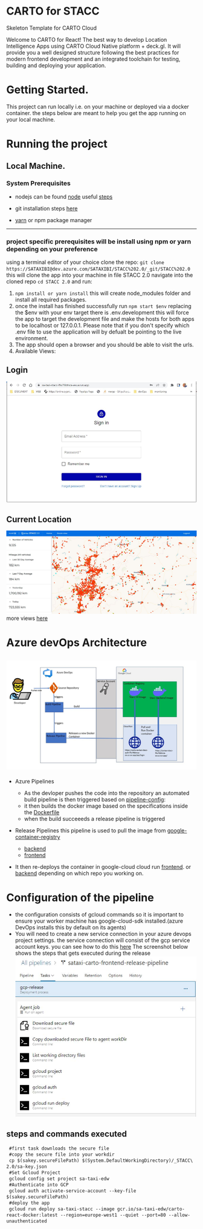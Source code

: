 # CARTO for STACC

Skeleton Template for CARTO Cloud

Welcome to CARTO for React! The best way to develop Location Intelligence Apps using CARTO Cloud Native platform + deck.gl. It will provide you a well designed structure following the best practices for modern frontend development and an integrated toolchain for testing, building and deploying your application.


# Getting Started.
This project can run locally i.e. on your machine or deployed via a docker container. the steps below are meant to help you get the app running on your local machine.
#  Running the project
## Local Machine.
### System Prerequisites
- nodejs can be found [node](https://nodejs.org/en/) useful [steps](https://phoenixnap.com/kb/install-node-js-npm-on-windows)
  
- git installation steps [here](https://git-scm.com/downloads)
- [yarn](https://classic.yarnpkg.com/lang/en/docs/install/#windows-stable) or npm package manager
---
### project specific prerequisites will be install using npm or yarn depending on your preference
using a terminal editor of your choice
clone the repo: `git clone https://SATAXIBI@dev.azure.com/SATAXIBI/STACC%202.0/_git/STACC%202.0` this will clone the app into your machine in file STACC 2.0
navigate into the cloned repo `cd STACC 2.0` and run:
1. `npm install or yarn install` this will create node_modules folder and install all required packages.
2. once the install has finished successfully run `npm start $env` 
   replacing the $env with your env target there is .env.development this will force the app to target the development file and make the hosts for both apps to be localhost or 127.0.0.1.
   Please note that if you don't specify which .env file to use the application will by defualt be pointing to the live environment.
3. The app should open a browser and you should be able to visit the urls.
4. Available Views:
## Login
![login](src/assets/readme_files/login_screen.JPG)
## Current Location
![currentLocation](src/assets/readme_files/current_location.JPG)
more views [here](src/assets/readme_files/)
# Azure devOps Architecture
![architecture](src/assets/readme_files/arch.JPG)
---
 - Azure Pipelines

   - As the devloper pushes the code into the repository an automated build pipeline is then triggered based on [pipeline-config](azure-pipelines.yml):
   - it then builds the docker image based on the specifications inside the [Dockerfile](Dockerfile)
   - when the build succeeeds a release pipeline is triggered  

 - Release Pipelines
   this pipeline is used to pull the image from [google-container-registry](https://console.cloud.google.com/gcr/images/sa-taxi-edw?project=sa-taxi-edw)

   - [backend](https://console.cloud.google.com/gcr/images/sa-taxi-edw/global/auth-api?project=sa-taxi-edw)
   - [frontend](https://console.cloud.google.com/gcr/images/sa-taxi-edw/global/carto-react-docker?project=sa-taxi-edw)

 - It then re-deploys the container in google-cloud cloud run
 [frontend](https://sa-taxi-stacc-ffw76btnca-ew.a.run.app/). or [backend](https://carto-sa-taxi-stacc-auth-ffw76btnca-ew.a.run.app) depending on which repo you working on.

 #  Configuration of the pipeline

   - the configuration consists of gcloud commands so it is important to ensure your worker machine has google-cloud-sdk installed.(azure DevOps installs this by default on its agents)
   - You will need to create a new service connection in your azure devops project settings. the service connection will consist of the gcp service account keys.
   you can see how to do this [here](https://medium.com/@truble/connect-azure-pipelines-to-gcp-921d31b6303c)
The screenshot below shows the steps that gets executed during the release
 ![release_pipeline](src/assets/readme_files/frontend_release_pipeline.JPG)
 ##
 ## steps and commands executed
 ```
  #first task downloads the secure file 
  #copy the secure file into your workdir
  cp $(sakey.secureFilePath) $(System.DefaultWorkingDirectory)/_STACC\ 2.0/sa-key.json
  #Set Gcloud Project
  gcloud config set project sa-taxi-edw
  #Authenticate into GCP
  gcloud auth activate-service-account --key-file $(sakey.secureFilePath)
  #deploy the app
  gcloud run deploy sa-taxi-stacc --image gcr.io/sa-taxi-edw/carto-react-docker:latest --region=europe-west1 --quiet --port=80 --allow-unauthenticated
 ```